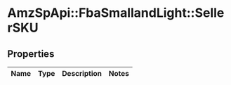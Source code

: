 # AmzSpApi::FbaSmallandLight::SellerSKU

## Properties
Name | Type | Description | Notes
------------ | ------------- | ------------- | -------------

